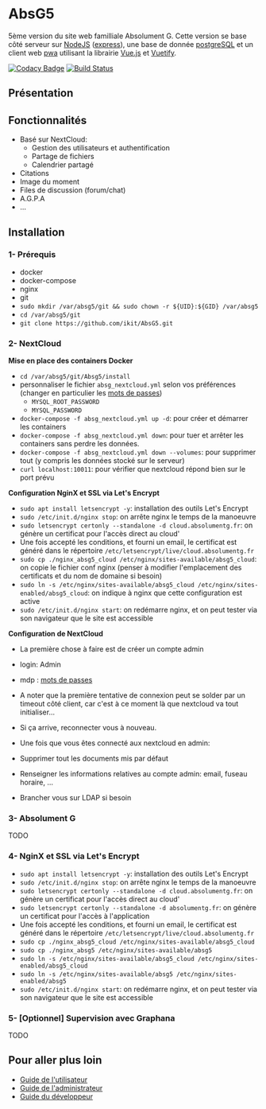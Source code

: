 # AbsG5

5ème version du site web familliale Absolument G. Cette version se base côté serveur sur [NodeJS](https://nodejs.org/en/) ([express](https://expressjs.com/fr/)), une base de donnée [postgreSQL](https://www.postgresql.org/) et un client web [pwa](https://progressive-web-apps.fr/definition-progressive-web-apps-pwa) utilisant la librairie [Vue.js](https://vuejs.org/) et [Vuetify](https://vuetifyjs.com/en).


 [![Codacy Badge](https://api.codacy.com/project/badge/Grade/6206e134936040318fee348b18de3486)](https://www.codacy.com/app/Ikit/AbsG5?utm_source=github.com&amp;utm_medium=referral&amp;utm_content=ikit/AbsG5&amp;utm_campaign=Badge_Grade) [![Build Status](https://travis-ci.org/ikit/AbsG5.svg?branch=master)](https://travis-ci.org/ikit/AbsG5)


## Présentation



## Fonctionnalités
- Basé sur NextCloud:
  - Gestion des utilisateurs et authentification
  - Partage de fichiers
  - Calendrier partagé
- Citations 
- Image du moment
- Files de discussion (forum/chat)
- A.G.P.A
- ...



## Installation

### 1- Prérequis
- docker
- docker-compose
- nginx
- git
- `sudo mkdir /var/absg5/git && sudo chown -r ${UID}:${GID} /var/absg5`
- `cd /var/absg5/git`
- `git clone https://github.com/ikit/AbsG5.git`

### 2- NextCloud

**Mise en place des containers Docker**

- `cd /var/absg5/git/Absg5/install`
- personnaliser le fichier `absg_nextcloud.yml` selon vos préférences (changer en particulier les [mots de passes](https://passwordsgenerator.net/))
  - `MYSQL_ROOT_PASSWORD`
  - `MYSQL_PASSWORD`
- `docker-compose -f absg_nextcloud.yml up -d`: pour créer et démarrer les containers
- `docker-compose -f absg_nextcloud.yml down`: pour tuer et arrêter les containers sans perdre les données. 
- `docker-compose -f absg_nextcloud.yml down --volumes`: pour supprimer tout (y compris les données stocké sur le serveur)
- `curl localhost:10011`: pour vérifier que nextcloud répond bien sur le port prévu


**Configuration NginX et SSL via Let's Encrypt**

- `sudo apt install letsencrypt -y`: installation des outils Let's Encrypt
- `sudo /etc/init.d/nginx stop`: on arrête nginx le temps de la manoeuvre
- `sudo letsencrypt certonly --standalone -d cloud.absolumentg.fr`: on génère un certificat pour l'accès direct au cloud' 
- Une fois accepté les conditions, et fourni un email, le certificat est généré dans le répertoire `/etc/letsencrypt/live/cloud.absolumentg.fr`
- `sudo cp ./nginx_absg5_cloud /etc/nginx/sites-available/absg5_cloud`: on copie le fichier conf nginx (penser à modifier l'emplacement des certificats et du nom de domaine si besoin)
- `sudo ln -s /etc/nginx/sites-available/absg5_cloud /etc/nginx/sites-enabled/absg5_cloud`: on indique à nginx que cette configuration est active
- `sudo /etc/init.d/nginx start`: on redémarre nginx, et on peut tester via son navigateur que le site est accessible

**Configuration de NextCloud**

- La première chose à faire est de créer un compte admin
- login: Admin
- mdp : [mots de passes](https://passwordsgenerator.net/)
- A noter que la première tentative de connexion peut se solder par un timeout côté client, car c'est à ce moment là que nextcloud va tout initialiser...
- Si ça arrive, reconnecter vous à nouveau.

- Une fois que vous êtes connecté aux nextcloud en admin:
- Supprimer tout les documents mis par défaut
- Renseigner les informations relatives au compte admin: email, fuseau horaire, ...
- Brancher vous sur LDAP si besoin


### 3- Absolument G
TODO

### 4- NginX et SSL via Let's Encrypt
- `sudo apt install letsencrypt -y`: installation des outils Let's Encrypt
- `sudo /etc/init.d/nginx stop`: on arrête nginx le temps de la manoeuvre
- `sudo letsencrypt certonly --standalone -d cloud.absolumentg.fr`: on génère un certificat pour l'accès direct au cloud' 
- `sudo letsencrypt certonly --standalone -d absolumentg.fr`: on génère un certificat pour l'accès à l'application 
- Une fois accepté les conditions, et fourni un email, le certificat est généré dans le répertoire `/etc/letsencrypt/live/cloud.absolumentg.fr`
- `sudo cp ./nginx_absg5_cloud /etc/nginx/sites-available/absg5_cloud`
- `sudo cp ./nginx_absg5 /etc/nginx/sites-available/absg5`
- `sudo ln -s /etc/nginx/sites-available/absg5_cloud /etc/nginx/sites-enabled/absg5_cloud`
- `sudo ln -s /etc/nginx/sites-available/absg5 /etc/nginx/sites-enabled/absg5`
- `sudo /etc/init.d/nginx start`: on redémarre nginx, et on peut tester via son navigateur que le site est accessible


### 5- [Optionnel] Supervision avec Graphana
TODO


## Pour aller plus loin
- [Guide de l'utilisateur](docs/user/presentation.md)
- [Guide de l'administrateur](docs/maintenance/server.md)
- [Guide du développeur](docs/developper/welcome.md)
